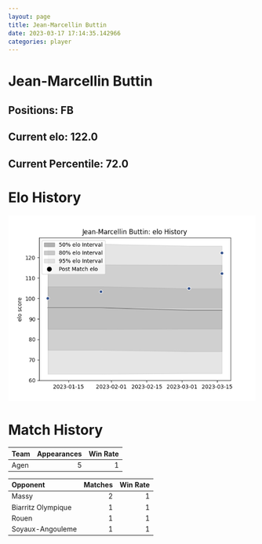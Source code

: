 ```yaml
---  
layout: page  
title: Jean-Marcellin Buttin  
date: 2023-03-17 17:14:35.142966  
categories: player  
---
```

# Jean-Marcellin Buttin

## Positions: FB

## Current elo: 122.0

## Current Percentile: 72.0

# Elo History


![elo history](history_Jean-MarcellinButtin.png)
# Match History


| Team   |   Appearances |   Win Rate |
|:-------|--------------:|-----------:|
| Agen   |             5 |          1 |

| Opponent           |   Matches |   Win Rate |
|:-------------------|----------:|-----------:|
| Massy              |         2 |          1 |
| Biarritz Olympique |         1 |          1 |
| Rouen              |         1 |          1 |
| Soyaux-Angouleme   |         1 |          1 |